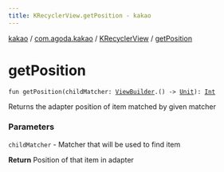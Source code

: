 ```yaml
---
title: KRecyclerView.getPosition - kakao
---
```


[kakao](../../index.html) / [com.agoda.kakao](../index.html) / [KRecyclerView](index.html) / [getPosition](.)

# getPosition

`fun getPosition(childMatcher: `[`ViewBuilder`](../-view-builder/index.html)`.() -> `[`Unit`](https://kotlinlang.org/api/latest/jvm/stdlib/kotlin/-unit/index.html)`): `[`Int`](https://kotlinlang.org/api/latest/jvm/stdlib/kotlin/-int/index.html)

Returns the adapter position of item matched by given matcher

### Parameters

`childMatcher` - Matcher that will be used to find item

**Return**
Position of that item in adapter

